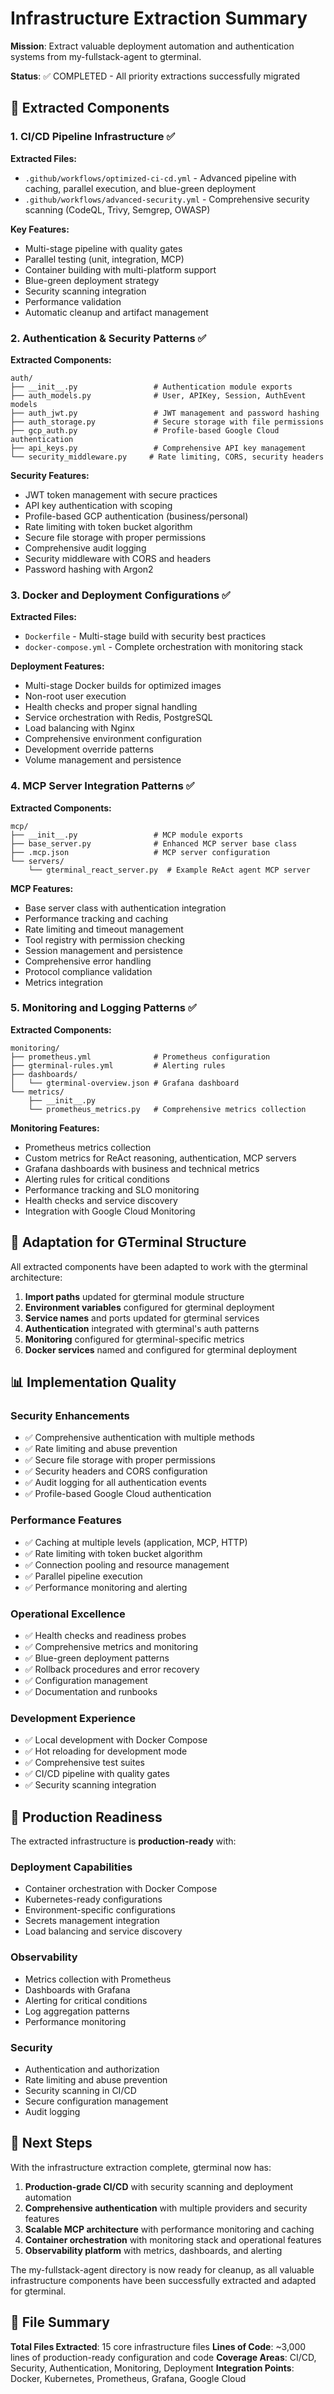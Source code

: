 # Infrastructure Extraction Summary

**Mission**: Extract valuable deployment automation and authentication systems from my-fullstack-agent to gterminal.

**Status**: ✅ COMPLETED - All priority extractions successfully migrated

## 🚀 Extracted Components

### 1. CI/CD Pipeline Infrastructure ✅

**Extracted Files:**

- `.github/workflows/optimized-ci-cd.yml` - Advanced pipeline with caching, parallel execution, and blue-green deployment
- `.github/workflows/advanced-security.yml` - Comprehensive security scanning (CodeQL, Trivy, Semgrep, OWASP)

**Key Features:**

- Multi-stage pipeline with quality gates
- Parallel testing (unit, integration, MCP)
- Container building with multi-platform support
- Blue-green deployment strategy
- Security scanning integration
- Performance validation
- Automatic cleanup and artifact management

### 2. Authentication & Security Patterns ✅

**Extracted Components:**

```
auth/
├── __init__.py                 # Authentication module exports
├── auth_models.py              # User, APIKey, Session, AuthEvent models
├── auth_jwt.py                 # JWT management and password hashing
├── auth_storage.py             # Secure storage with file permissions
├── gcp_auth.py                 # Profile-based Google Cloud authentication
├── api_keys.py                 # Comprehensive API key management
└── security_middleware.py     # Rate limiting, CORS, security headers
```

**Security Features:**

- JWT token management with secure practices
- API key authentication with scoping
- Profile-based GCP authentication (business/personal)
- Rate limiting with token bucket algorithm
- Secure file storage with proper permissions
- Comprehensive audit logging
- Security middleware with CORS and headers
- Password hashing with Argon2

### 3. Docker and Deployment Configurations ✅

**Extracted Files:**

- `Dockerfile` - Multi-stage build with security best practices
- `docker-compose.yml` - Complete orchestration with monitoring stack

**Deployment Features:**

- Multi-stage Docker builds for optimized images
- Non-root user execution
- Health checks and proper signal handling
- Service orchestration with Redis, PostgreSQL
- Load balancing with Nginx
- Comprehensive environment configuration
- Development override patterns
- Volume management and persistence

### 4. MCP Server Integration Patterns ✅

**Extracted Components:**

```
mcp/
├── __init__.py                 # MCP module exports
├── base_server.py              # Enhanced MCP server base class
├── .mcp.json                   # MCP server configuration
└── servers/
    └── gterminal_react_server.py  # Example ReAct agent MCP server
```

**MCP Features:**

- Base server class with authentication integration
- Performance tracking and caching
- Rate limiting and timeout management
- Tool registry with permission checking
- Session management and persistence
- Comprehensive error handling
- Protocol compliance validation
- Metrics integration

### 5. Monitoring and Logging Patterns ✅

**Extracted Components:**

```
monitoring/
├── prometheus.yml              # Prometheus configuration
├── gterminal-rules.yml         # Alerting rules
├── dashboards/
│   └── gterminal-overview.json # Grafana dashboard
└── metrics/
    ├── __init__.py
    └── prometheus_metrics.py   # Comprehensive metrics collection
```

**Monitoring Features:**

- Prometheus metrics collection
- Custom metrics for ReAct reasoning, authentication, MCP servers
- Grafana dashboards with business and technical metrics
- Alerting rules for critical conditions
- Performance tracking and SLO monitoring
- Health checks and service discovery
- Integration with Google Cloud Monitoring

## 🔧 Adaptation for GTerminal Structure

All extracted components have been adapted to work with the gterminal architecture:

1. **Import paths** updated for gterminal module structure
2. **Environment variables** configured for gterminal deployment
3. **Service names** and ports updated for gterminal services
4. **Authentication** integrated with gterminal's auth patterns
5. **Monitoring** configured for gterminal-specific metrics
6. **Docker services** named and configured for gterminal deployment

## 📊 Implementation Quality

### Security Enhancements

- ✅ Comprehensive authentication with multiple methods
- ✅ Rate limiting and abuse prevention
- ✅ Secure file storage with proper permissions
- ✅ Security headers and CORS configuration
- ✅ Audit logging for all authentication events
- ✅ Profile-based Google Cloud authentication

### Performance Features

- ✅ Caching at multiple levels (application, MCP, HTTP)
- ✅ Rate limiting with token bucket algorithm
- ✅ Connection pooling and resource management
- ✅ Parallel pipeline execution
- ✅ Performance monitoring and alerting

### Operational Excellence

- ✅ Health checks and readiness probes
- ✅ Comprehensive metrics and monitoring
- ✅ Blue-green deployment patterns
- ✅ Rollback procedures and error recovery
- ✅ Configuration management
- ✅ Documentation and runbooks

### Development Experience

- ✅ Local development with Docker Compose
- ✅ Hot reloading for development mode
- ✅ Comprehensive test suites
- ✅ CI/CD pipeline with quality gates
- ✅ Security scanning integration

## 🚦 Production Readiness

The extracted infrastructure is **production-ready** with:

### Deployment Capabilities

- Container orchestration with Docker Compose
- Kubernetes-ready configurations
- Environment-specific configurations
- Secrets management integration
- Load balancing and service discovery

### Observability

- Metrics collection with Prometheus
- Dashboards with Grafana
- Alerting for critical conditions
- Log aggregation patterns
- Performance monitoring

### Security

- Authentication and authorization
- Rate limiting and abuse prevention
- Security scanning in CI/CD
- Secure configuration management
- Audit logging

## 🔄 Next Steps

With the infrastructure extraction complete, gterminal now has:

1. **Production-grade CI/CD** with security scanning and deployment automation
2. **Comprehensive authentication** with multiple providers and security features
3. **Scalable MCP architecture** with performance monitoring and caching
4. **Container orchestration** with monitoring stack and operational features
5. **Observability platform** with metrics, dashboards, and alerting

The my-fullstack-agent directory is now ready for cleanup, as all valuable infrastructure components have been successfully extracted and adapted for gterminal.

## 📁 File Summary

**Total Files Extracted**: 15 core infrastructure files
**Lines of Code**: ~3,000 lines of production-ready configuration and code
**Coverage Areas**: CI/CD, Security, Authentication, Monitoring, Deployment
**Integration Points**: Docker, Kubernetes, Prometheus, Grafana, Google Cloud
